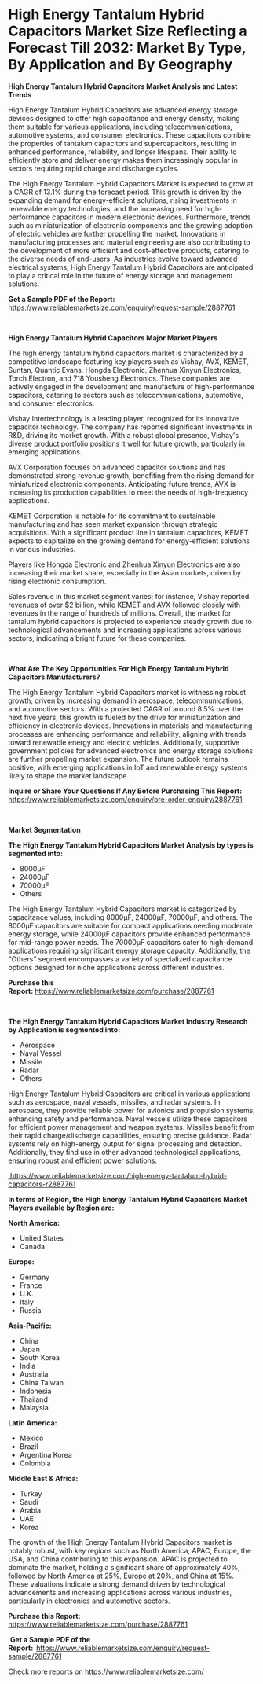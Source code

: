 <p><h1>High Energy Tantalum Hybrid Capacitors Market Size Reflecting a Forecast Till 2032: Market By Type, By Application and By Geography</h1></p><p><strong>High Energy Tantalum Hybrid Capacitors Market Analysis and Latest Trends</strong></p>
<p><p>High Energy Tantalum Hybrid Capacitors are advanced energy storage devices designed to offer high capacitance and energy density, making them suitable for various applications, including telecommunications, automotive systems, and consumer electronics. These capacitors combine the properties of tantalum capacitors and supercapacitors, resulting in enhanced performance, reliability, and longer lifespans. Their ability to efficiently store and deliver energy makes them increasingly popular in sectors requiring rapid charge and discharge cycles.</p><p>The High Energy Tantalum Hybrid Capacitors Market is expected to grow at a CAGR of 13.1% during the forecast period. This growth is driven by the expanding demand for energy-efficient solutions, rising investments in renewable energy technologies, and the increasing need for high-performance capacitors in modern electronic devices. Furthermore, trends such as miniaturization of electronic components and the growing adoption of electric vehicles are further propelling the market. Innovations in manufacturing processes and material engineering are also contributing to the development of more efficient and cost-effective products, catering to the diverse needs of end-users. As industries evolve toward advanced electrical systems, High Energy Tantalum Hybrid Capacitors are anticipated to play a critical role in the future of energy storage and management solutions.</p></p>
<p><strong>Get a Sample PDF of the Report:&nbsp;</strong> <a href="https://www.reliablemarketsize.com/enquiry/request-sample/2887761?utm_campaign=2925&utm_medium=2&utm_source=Github&utm_content=ia&utm_term=14032025&utm_id=high-energy-tantalum-hybrid-capacitors">https://www.reliablemarketsize.com/enquiry/request-sample/2887761</a></p>
<p>&nbsp;</p>
<p><strong>High Energy Tantalum Hybrid Capacitors Major Market Players</strong></p>
<p><p>The high energy tantalum hybrid capacitors market is characterized by a competitive landscape featuring key players such as Vishay, AVX, KEMET, Suntan, Quantic Evans, Hongda Electronic, Zhenhua Xinyun Electronics, Torch Electron, and 718 Yousheng Electronics. These companies are actively engaged in the development and manufacture of high-performance capacitors, catering to sectors such as telecommunications, automotive, and consumer electronics.</p><p>Vishay Intertechnology is a leading player, recognized for its innovative capacitor technology. The company has reported significant investments in R&D, driving its market growth. With a robust global presence, Vishay's diverse product portfolio positions it well for future growth, particularly in emerging applications.</p><p>AVX Corporation focuses on advanced capacitor solutions and has demonstrated strong revenue growth, benefiting from the rising demand for miniaturized electronic components. Anticipating future trends, AVX is increasing its production capabilities to meet the needs of high-frequency applications.</p><p>KEMET Corporation is notable for its commitment to sustainable manufacturing and has seen market expansion through strategic acquisitions. With a significant product line in tantalum capacitors, KEMET expects to capitalize on the growing demand for energy-efficient solutions in various industries.</p><p>Players like Hongda Electronic and Zhenhua Xinyun Electronics are also increasing their market share, especially in the Asian markets, driven by rising electronic consumption.</p><p>Sales revenue in this market segment varies; for instance, Vishay reported revenues of over $2 billion, while KEMET and AVX followed closely with revenues in the range of hundreds of millions. Overall, the market for tantalum hybrid capacitors is projected to experience steady growth due to technological advancements and increasing applications across various sectors, indicating a bright future for these companies.</p></p>
<p>&nbsp;</p>
<p><strong>What Are The Key Opportunities For High Energy Tantalum Hybrid Capacitors Manufacturers?</strong></p>
<p><p>The High Energy Tantalum Hybrid Capacitors market is witnessing robust growth, driven by increasing demand in aerospace, telecommunications, and automotive sectors. With a projected CAGR of around 8.5% over the next five years, this growth is fueled by the drive for miniaturization and efficiency in electronic devices. Innovations in materials and manufacturing processes are enhancing performance and reliability, aligning with trends toward renewable energy and electric vehicles. Additionally, supportive government policies for advanced electronics and energy storage solutions are further propelling market expansion. The future outlook remains positive, with emerging applications in IoT and renewable energy systems likely to shape the market landscape.</p></p>
<p><strong>Inquire or Share Your Questions If Any Before Purchasing This Report:</strong> <a href="https://www.reliablemarketsize.com/enquiry/pre-order-enquiry/2887761?utm_campaign=2925&utm_medium=2&utm_source=Github&utm_content=ia&utm_term=14032025&utm_id=high-energy-tantalum-hybrid-capacitors">https://www.reliablemarketsize.com/enquiry/pre-order-enquiry/2887761</a></p>
<p>&nbsp;</p>
<p><strong>Market Segmentation</strong></p>
<p><strong>The High Energy Tantalum Hybrid Capacitors Market Analysis by types is segmented into:</strong></p>
<p><ul><li>8000μF</li><li>24000μF</li><li>70000μF</li><li>Others</li></ul></p>
<p><p>The High Energy Tantalum Hybrid Capacitors market is categorized by capacitance values, including 8000μF, 24000μF, 70000μF, and others. The 8000μF capacitors are suitable for compact applications needing moderate energy storage, while 24000μF capacitors provide enhanced performance for mid-range power needs. The 70000μF capacitors cater to high-demand applications requiring significant energy storage capacity. Additionally, the "Others" segment encompasses a variety of specialized capacitance options designed for niche applications across different industries.</p></p>
<p><strong>Purchase this Report:&nbsp;</strong><a href="https://www.reliablemarketsize.com/purchase/2887761?utm_campaign=2925&utm_medium=2&utm_source=Github&utm_content=ia&utm_term=14032025&utm_id=high-energy-tantalum-hybrid-capacitors">https://www.reliablemarketsize.com/purchase/2887761</a></p>
<p>&nbsp;</p>
<p><strong>The High Energy Tantalum Hybrid Capacitors Market Industry Research by Application is segmented into:</strong></p>
<p><ul><li>Aerospace</li><li>Naval Vessel</li><li>Missile</li><li>Radar</li><li>Others</li></ul></p>
<p><p>High Energy Tantalum Hybrid Capacitors are critical in various applications such as aerospace, naval vessels, missiles, and radar systems. In aerospace, they provide reliable power for avionics and propulsion systems, enhancing safety and performance. Naval vessels utilize these capacitors for efficient power management and weapon systems. Missiles benefit from their rapid charge/discharge capabilities, ensuring precise guidance. Radar systems rely on high-energy output for signal processing and detection. Additionally, they find use in other advanced technological applications, ensuring robust and efficient power solutions.</p></p>
<p><a href="https://www.reliablemarketsize.com/high-energy-tantalum-hybrid-capacitors-r2887761?utm_campaign=2925&utm_medium=2&utm_source=Github&utm_content=ia&utm_term=14032025&utm_id=high-energy-tantalum-hybrid-capacitors">&nbsp;https://www.reliablemarketsize.com/high-energy-tantalum-hybrid-capacitors-r2887761</a></p>
<p><strong>In terms of Region, the High Energy Tantalum Hybrid Capacitors Market Players available by Region are:</strong></p>
<p>
    <p> <strong> North America: </strong>
        <ul>
            <li>United States</li>
            <li>Canada</li>
        </ul>
        </p> 
    <p> <strong> Europe: </strong>
        <ul>
            <li>Germany</li>
            <li>France</li>
            <li>U.K.</li>
            <li>Italy</li>
            <li>Russia</li>
        </ul>
        </p> 
    <p> <strong> Asia-Pacific: </strong>
        <ul>
            <li>China</li>
            <li>Japan</li>
            <li>South Korea</li>
            <li>India</li>
            <li>Australia</li>
            <li>China Taiwan</li>
            <li>Indonesia</li>
            <li>Thailand</li>
            <li>Malaysia</li>
        </ul>
        </p> 
    <p> <strong> Latin America: </strong>
        <ul>
            <li>Mexico</li>
            <li>Brazil</li>
            <li>Argentina Korea</li>
            <li>Colombia</li>
        </ul>
        </p> 
    <p> <strong> Middle East & Africa: </strong>
        <ul>
            <li>Turkey</li>
            <li>Saudi</li>
            <li>Arabia</li>
            <li>UAE</li>
            <li>Korea</li>
        </ul>
    </p>
    </p>
<p><p>The growth of the High Energy Tantalum Hybrid Capacitors market is notably robust, with key regions such as North America, APAC, Europe, the USA, and China contributing to this expansion. APAC is projected to dominate the market, holding a significant share of approximately 40%, followed by North America at 25%, Europe at 20%, and China at 15%. These valuations indicate a strong demand driven by technological advancements and increasing applications across various industries, particularly in electronics and automotive sectors.</p></p>
<p><strong>Purchase this Report: </strong><a href="https://www.reliablemarketsize.com/purchase/2887761?utm_campaign=2925&utm_medium=2&utm_source=Github&utm_content=ia&utm_term=14032025&utm_id=high-energy-tantalum-hybrid-capacitors">https://www.reliablemarketsize.com/purchase/2887761</a></p>
<p>&nbsp;<strong>Get a Sample PDF of the Report:&nbsp;&nbsp;</strong><a href="https://www.reliablemarketsize.com/enquiry/request-sample/2887761?utm_campaign=2925&utm_medium=2&utm_source=Github&utm_content=ia&utm_term=14032025&utm_id=high-energy-tantalum-hybrid-capacitors">https://www.reliablemarketsize.com/enquiry/request-sample/2887761</a></p>
<p><strong></strong></p>
<p>Check more reports on <a href="https://www.reliablemarketsize.com/?utm_campaign=2925&utm_medium=2&utm_source=Github&utm_content=ia&utm_term=14032025&utm_id=high-energy-tantalum-hybrid-capacitors">https://www.reliablemarketsize.com/</a></p>